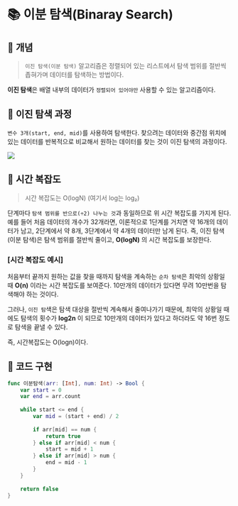 # 📚 이분 탐색(Binaray Search)

## 🐻 개념
>`이진 탐색(이분 탐색)` 알고리즘은 정렬되어 있는 리스트에서 탐색 범위를 절반씩 좁혀가며 데이터를 탐색하는 방법이다.

**이진 탐색**은 배열 내부의 데이터가 `정렬되어 있어야만` 사용할 수 있는 알고리즘이다.

## 🐻 이진 탐색 과정
`변수 3개(start, end, mid)`를 사용하여 탐색한다. 찾으려는 데이터와 중간점 위치에 있는 데이터를 반복적으로 비교해서 원하는 데이터를 찾는 것이 이진 탐색의 과정이다.

![](https://i.imgur.com/iQNBdpE.gif)

## 🐻 시간 복잡도
>시간 복잡도는 O(logN) (여기서 log는 log₂)

단계마다 `탐색 범위를 반으로(÷2) 나누는 것`과 동일하므로 위 시간 복잡도를 가지게 된다.
예를 들어 처음 데이터의 개수가 32개라면, 이론적으로 1단계를 거치면 약 16개의 데이터가 남고, 2단계에서 약 8개, 3단계에서 약 4개의 데이터만 남게 된다.
즉, 이진 탐색(이분 탐색)은 탐색 범위를 절반씩 줄이고, **O(logN)** 의 시간 복잡도를 보장한다.


### [시간 복잡도 예시]
처음부터 끝까지 원하는 값을 찾을 때까지 탐색을 계속하는 `순차 탐색`은 최악의 상황일 때 **O(n)** 이라는 시간 복잡도를 보여준다.
10만개의 데이터가 있다면 무려 10만번을 탐색해야 하는 것이다.

그러나, `이진 탐`색은 탐색 대상을 절반씩 계속해서 줄여나가기 때문에, 최악의 상황일 때에도 탐색의 횟수가 **log2n** 이 되므로 
10만개의 데이터가 있다고 하더라도 약 16번 정도로 탐색을 끝낼 수 있다.
 
즉, 시간복잡도는 O(logn)이다.

## 🐻 코드 구현
```swift
func 이분탐색(arr: [Int], num: Int) -> Bool {
    var start = 0
    var end = arr.count
    
    while start <= end {
        var mid = (start + end) / 2
        
        if arr[mid] == num {
            return true
        } else if arr[mid] < num {
            start = mid + 1
        } else if arr[mid] > num {
            end = mid - 1
        }
    }
    
    return false
}
```
